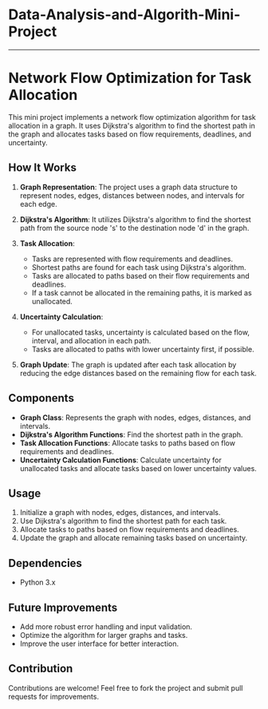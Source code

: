 # Data-Analysis-and-Algorith-Mini-Project
----------------------------------------------
# Network Flow Optimization for Task Allocation

This mini project implements a network flow optimization algorithm for task allocation in a graph. It uses Dijkstra's algorithm to find the shortest path in the graph and allocates tasks based on flow requirements, deadlines, and uncertainty.

## How It Works

1. **Graph Representation**: The project uses a graph data structure to represent nodes, edges, distances between nodes, and intervals for each edge.

2. **Dijkstra's Algorithm**: It utilizes Dijkstra's algorithm to find the shortest path from the source node 's' to the destination node 'd' in the graph.

3. **Task Allocation**: 
   - Tasks are represented with flow requirements and deadlines.
   - Shortest paths are found for each task using Dijkstra's algorithm.
   - Tasks are allocated to paths based on their flow requirements and deadlines.
   - If a task cannot be allocated in the remaining paths, it is marked as unallocated.

4. **Uncertainty Calculation**:
   - For unallocated tasks, uncertainty is calculated based on the flow, interval, and allocation in each path.
   - Tasks are allocated to paths with lower uncertainty first, if possible.

5. **Graph Update**: The graph is updated after each task allocation by reducing the edge distances based on the remaining flow for each task.

## Components

- **Graph Class**: Represents the graph with nodes, edges, distances, and intervals.
- **Dijkstra's Algorithm Functions**: Find the shortest path in the graph.
- **Task Allocation Functions**: Allocate tasks to paths based on flow requirements and deadlines.
- **Uncertainty Calculation Functions**: Calculate uncertainty for unallocated tasks and allocate tasks based on lower uncertainty values.

## Usage

1. Initialize a graph with nodes, edges, distances, and intervals.
2. Use Dijkstra's algorithm to find the shortest path for each task.
3. Allocate tasks to paths based on flow requirements and deadlines.
4. Update the graph and allocate remaining tasks based on uncertainty.

## Dependencies

- Python 3.x

## Future Improvements

- Add more robust error handling and input validation.
- Optimize the algorithm for larger graphs and tasks.
- Improve the user interface for better interaction.

## Contribution

Contributions are welcome! Feel free to fork the project and submit pull requests for improvements.
